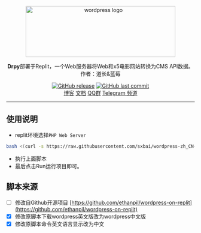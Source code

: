 <p align="center">
    <a href="https://cn.wordpress.org/" target="_blank" rel="noopener noreferrer">
        <img width="400" height="136" src="https://raw.iqiq.io/sxbai/wordpress-zh_CN-on-replit/main/WordPress-logotype-alternative-white.png" alt="wordpress logo" />
    </a>
</p>

<p align="center"><b>Drpy</b>部署于Replit，️一个Web服务器将Web和x5电影网站转换为CMS API数据。作者：道长&蓝莓</p>

<p align="center">
<a href="https://github.com/sxbai/drpy-on-replit/releases"><img alt="GitHub release" src="https://img.shields.io/github/release/sxbai/drpy-on-replit.svg?style=flat-square&include_prereleases" /></a>
<a href="https://github.com/sxbai/drpy-on-replit/commits"><img alt="GitHub last commit" src="https://img.shields.io/github/last-commit/sxbai/drpy-on-replit.svg?style=flat-square" /></a>

<br />
<a href="https://blog.sxbai.com">博客</a>
<a href="https://github.com/liu673cn/drpy/blob/master/%E9%81%93%E9%95%BF%E4%B9%B1%E8%AF%B4.md">文档</a>
<a href="https://qm.qq.com/cgi-bin/qm/qr?k=H2KwcXrMdiR5M2blHR5gjZzPfN_S3N_C&jump_from=webapi">QQ群</a>
<a href="https://t.me/sxbai">Telegram 频道</a>
</p>

------------------------------
## 使用说明
- replit环境选择`PHP Web Server`

```bash
bash <(curl -s https://raw.githubusercontent.com/sxbai/wordpress-zh_CN-on-replit/main/build.sh)
```
- 执行上面脚本
- 最后点击Run运行项目即可。

## 脚本来源
- [ ] 修改自Github开源项目 [https://github.com/ethanpil/wordpress-on-replit](https://github.com/ethanpil/wordpress-on-replit)
- [x] 修改原脚本下载wordpress英文版改为wordpress中文版
- [x] 修改原脚本命令英文语言显示改为中文
